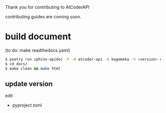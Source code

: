 Thank you for contributing to AtCoderAPI

contributing guides are coming soon.


# build document
(to do: make readthedocs.yaml)
```bash
$ poetry run sphinx-apidoc -F -H atcoder-api -A kagemeka -V <version> docs/ src/
$ cd docs/
$ make clean && make html
```


## update version
edit
- pyproject.toml
